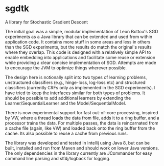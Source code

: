 sgdtk
=====

A library for Stochastic Gradient Descent


The initial goal was a simple, modular implementation of Leon Bottou's SGD experiments as a Java library that can be extended and used from within application code.  It contains more stuff in some areas and less in others than the SGD experiments, but the results do match the original's results where they overlap.  This code is designed with a relatively simple API to enable embedding into applications and facilitate some reuse or extension while providing a clear concise implementation of SGD.  Attempts are made to encourage the JVM to optimize things wherever possible.

The design here is notionally split into two types of learning problems, unstructured classifiers (e.g., hinge-loss, log-loss etc) and structured classifiers (currently CRFs only as implemented in the SGD experiments).  I have tried to keep the interfaces similar for both types of problems.  It should be possible to add additional learners by extending the Learner/SequentialLearner and the Model/SequentialModel.

There is now experimental support for fast out-of-core processing, inspired by VW, where a thread loads the data from file, adds it to a ring buffer, and a processor trains the data.  For multiple passes, the data is reincarnated from a cache file (again, like VW) and loaded back onto the ring buffer from the cache.  Its also possible to reuse a cache from previous runs.

The library was developed and tested in Intellij using Java 8, but can be built, installed and run from Maven and should work on lower Java versions.  The only dependencies in the library currently are JCommander for easy command line parsing and slf4j/logback for logging.

